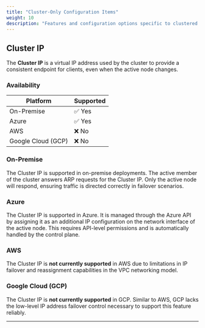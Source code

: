 ```yaml
---
title: "Cluster-Only Configuration Items"
weight: 10
description: "Features and configuration options specific to clustered environments"
---
```


## Cluster IP

The **Cluster IP** is a virtual IP address used by the cluster to provide a consistent endpoint for clients, even when the active node changes.

### Availability

| Platform         | Supported |
|------------------|-----------|
| On-Premise       | ✅ Yes    |
| Azure            | ✅ Yes    |
| AWS              | ❌ No     |
| Google Cloud (GCP) | ❌ No     |

### On-Premise

The Cluster IP is supported in on-premise deployments. The active member of the cluster answers ARP requests for the Cluster IP. Only the active node will respond, ensuring traffic is directed correctly in failover scenarios.

### Azure

The Cluster IP is supported in Azure. It is managed through the Azure API by assigning it as an additional IP configuration on the network interface of the active node. This requires API-level permissions and is automatically handled by the control plane.

### AWS

The Cluster IP is **not currently supported** in AWS due to limitations in IP failover and reassignment capabilities in the VPC networking model.

### Google Cloud (GCP)

The Cluster IP is **not currently supported** in GCP. Similar to AWS, GCP lacks the low-level IP address failover control necessary to support this feature reliably.

---